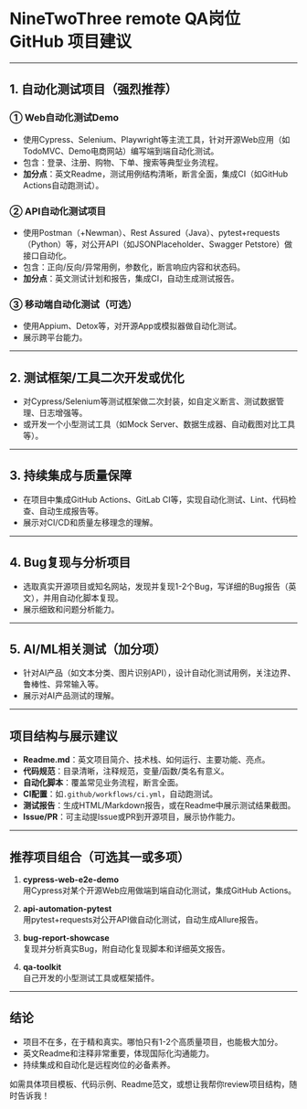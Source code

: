 # NineTwoThree remote QA岗位 GitHub 项目建议

---

## 1. 自动化测试项目（强烈推荐）

### ① Web自动化测试Demo
- 使用Cypress、Selenium、Playwright等主流工具，针对开源Web应用（如TodoMVC、Demo电商网站）编写端到端自动化测试。
- 包含：登录、注册、购物、下单、搜索等典型业务流程。
- **加分点**：英文Readme，测试用例结构清晰，断言全面，集成CI（如GitHub Actions自动跑测试）。

### ② API自动化测试项目
- 使用Postman（+Newman）、Rest Assured（Java）、pytest+requests（Python）等，对公开API（如JSONPlaceholder、Swagger Petstore）做接口自动化。
- 包含：正向/反向/异常用例，参数化，断言响应内容和状态码。
- **加分点**：英文测试计划和报告，集成CI，自动生成测试报告。

### ③ 移动端自动化测试（可选）
- 使用Appium、Detox等，对开源App或模拟器做自动化测试。
- 展示跨平台能力。

---

## 2. 测试框架/工具二次开发或优化
- 对Cypress/Selenium等测试框架做二次封装，如自定义断言、测试数据管理、日志增强等。
- 或开发一个小型测试工具（如Mock Server、数据生成器、自动截图对比工具等）。

---

## 3. 持续集成与质量保障
- 在项目中集成GitHub Actions、GitLab CI等，实现自动化测试、Lint、代码检查、自动生成报告等。
- 展示对CI/CD和质量左移理念的理解。

---

## 4. Bug复现与分析项目
- 选取真实开源项目或知名网站，发现并复现1-2个Bug，写详细的Bug报告（英文），并用自动化脚本复现。
- 展示细致和问题分析能力。

---

## 5. AI/ML相关测试（加分项）
- 针对AI产品（如文本分类、图片识别API），设计自动化测试用例，关注边界、鲁棒性、异常输入等。
- 展示对AI产品测试的理解。

---

## 项目结构与展示建议
- **Readme.md**：英文项目简介、技术栈、如何运行、主要功能、亮点。
- **代码规范**：目录清晰，注释规范，变量/函数/类名有意义。
- **自动化脚本**：覆盖常见业务流程，断言全面。
- **CI配置**：如`.github/workflows/ci.yml`，自动跑测试。
- **测试报告**：生成HTML/Markdown报告，或在Readme中展示测试结果截图。
- **Issue/PR**：可主动提Issue或PR到开源项目，展示协作能力。

---

## 推荐项目组合（可选其一或多项）

1. **cypress-web-e2e-demo**  
   用Cypress对某个开源Web应用做端到端自动化测试，集成GitHub Actions。

2. **api-automation-pytest**  
   用pytest+requests对公开API做自动化测试，自动生成Allure报告。

3. **bug-report-showcase**  
   复现并分析真实Bug，附自动化复现脚本和详细英文报告。

4. **qa-toolkit**  
   自己开发的小型测试工具或框架插件。

---

## 结论
- 项目不在多，在于精和真实。哪怕只有1-2个高质量项目，也能极大加分。
- 英文Readme和注释非常重要，体现国际化沟通能力。
- 持续集成和自动化是远程岗位的必备素养。

如需具体项目模板、代码示例、Readme范文，或想让我帮你review项目结构，随时告诉我！ 